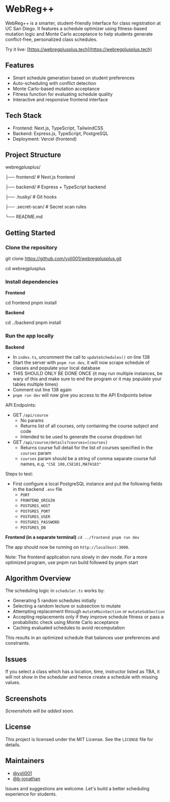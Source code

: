 # WebReg++

WebReg++ is a smarter, student-friendly interface for class registration at UC San Diego. It features a schedule optimizer using fitness-based mutation logic and Monte Carlo acceptance to help students generate conflict-free, personalized class schedules.

Try it live: [https://webregplusplus.tech](https://webregplusplus.tech)

## Features

- Smart schedule generation based on student preferences
- Auto-scheduling with conflict detection
- Monte Carlo-based mutation acceptance
- Fitness function for evaluating schedule quality
- Interactive and responsive frontend interface

## Tech Stack

- Frontend: Next.js, TypeScript, TailwindCSS
- Backend: Express.js, TypeScript, PostgreSQL
- Deployment: Vercel (frontend)

## Project Structure

webregplusplus/ 

├── frontend/ # Next.js frontend 

├── backend/ # Express + TypeScript backend 

├── .husky/ # Git hooks 

├── .secret-scan/ # Secret scan rules 

└── README.md

## Getting Started

### Clone the repository

git clone https://github.com/yxli001/webregplusplus.git 

cd webregplusplus

### Install dependencies

**Frontend**

cd frontend pnpm install

**Backend**

cd ../backend pnpm install

### Run the app locally

**Backend**

- In `index.ts`, uncomment the call to `updateSchedules()` on line 138
- Start the server with `pnpm run dev`, it will now scrape schedule of classes and populate your local database
- THIS SHOULD ONLY BE DONE ONCE (it may run multiple instances, be wary of this and make sure to end the program or it may populate your tables multiple times)
- Comment out line 138 again
- `pnpm run dev` will now give you access to the API Endpoints below


API Endpoints:
- GET `/api/course`
    - No params
    - Returns list of all courses, only containing the course subject and code 
    - Intended to be used to generate the course dropdown list
- GET `/api/course/details?courses=[courses]`
    - Returns course full detail for the list of courses specified in the `courses` param
    - `courses` param should be a string of comma separate course full names, e.g. `"CSE 100,CSE101,MATH183"`
      
Steps to test:
- First configure a local PostgreSQL instance and put the following fields in the backend `.env` file
    - `PORT`
    - `FRONTEND_ORIGIN`
    - `POSTGRES_HOST`
    - `POSTGRES_PORT`
    - `POSTGRES_USER`
    - `POSTGRES_PASSWORD`
    - `POSTGRES_DB`
 
  

**Frontend (in a separate terminal)**
`cd ../frontend pnpm run dev`

The app should now be running on `http://localhost:3000`.

Note: The frontend application runs slowly in dev mode. For a more optimized program, use pnpm run build followed by pnpm start

## Algorithm Overview

The scheduling logic in `scheduler.ts` works by:

- Generating 5 random schedules initially
- Selecting a random lecture or subsection to mutate
- Attempting replacement through `mutateMainSection` or `mutateSubSection`
- Accepting replacements only if they improve schedule fitness or pass a probabilistic check using Monte Carlo acceptance
- Caching evaluated schedules to avoid recomputation

This results in an optimized schedule that balances user preferences and constraints.

## Issues
If you select a class which has a location, time, instructor listed as TBA, it will not show in the scheduler and hence create a schedule with missing values.

## Screenshots

_Screenshots will be added soon._

## License

This project is licensed under the MIT License. See the `LICENSE` file for details.

## Maintainers

- [@yxli001](https://github.com/yxli001)
- [@b-jonathan](https://github.com/b-jonathan)

Issues and suggestions are welcome. Let's build a better scheduling experience for students.
